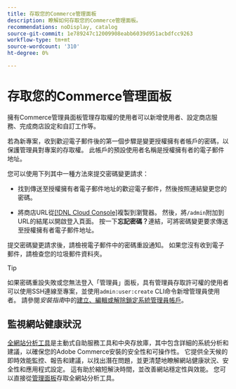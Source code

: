 ```yaml
---
title: 存取您的Commerce管理面板
description: 瞭解如何存取您的Commerce管理面板。
recommendations: noDisplay, catalog
source-git-commit: 1e789247c12009908eabb6039d951acbdfcc9263
workflow-type: tm+mt
source-wordcount: '310'
ht-degree: 0%

---
```


# 存取您的Commerce管理面板

擁有Commerce管理員面板管理存取權的使用者可以新增使用者、設定商店服務、完成商店設定和自訂工作等。

若為新專案，收到歡迎電子郵件後的第一個步驟是變更授權擁有者帳戶的密碼，以保護管理員對專案的存取權。 此帳戶的預設使用者名稱是授權擁有者的電子郵件地址。

您可以使用下列其中一種方法來提交密碼變更請求：

- 找到傳送至授權擁有者電子郵件地址的歡迎電子郵件，然後按照連結變更您的密碼。

- 將商店URL從[[!DNL Cloud Console]](../cloud-guide/project/overview.md)複製到瀏覽器。 然後，將`/admin`附加到URL的結尾以開啟登入頁面。 按一下&#x200B;**忘記密碼？**&#x200B;連結，可將密碼變更要求傳送至授權擁有者電子郵件地址。

提交密碼變更請求後，請檢視電子郵件中的密碼重設通知。 如果您沒有收到電子郵件，請檢查您的垃圾郵件資料夾。

>[!TIP]
>
>如果密碼重設失敗或您無法登入「管理員」面板，具有管理員存取許可權的使用者可以使用SSH連線至專案，並使用`admin:user:create` CLI命令新增管理員使用者。 請參閱&#x200B;_安裝指南_&#x200B;中的[建立、編輯或解除鎖定系統管理員帳戶](https://experienceleague.adobe.com/docs/commerce-operations/installation-guide/tutorials/admin.html?lang=zh-Hant)。

## 監視網站健康狀況

[全網站分析工具](https://experienceleague.adobe.com/zh-hant/docs/commerce-operations/tools/site-wide-analysis-tool/intro)是主動式自助服務工具和中央存放庫，其中包含詳細的系統分析和建議，以確保您的Adobe Commerce安裝的安全性和可操作性。 它提供全天候的即時效能監控、報告和建議，以找出潛在問題，並更清楚地瞭解網站健康狀況、安全性和應用程式設定。 這有助於縮短解決時間，並改善網站穩定性與效能。 您可以直接從[管理面板](https://experienceleague.adobe.com/zh-hant/docs/commerce-operations/tools/site-wide-analysis-tool/access#option-2-logging-in-to-your-site-wide-analysis-tool-dashboard-from-your-stores-admin-panel)存取全網站分析工具。
